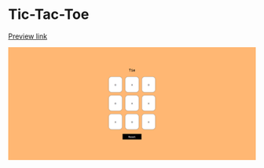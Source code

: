# Tic-Tac-Toe

[Preview link](https://pxttx13.github.io/play-tic-tac-toe/)

![Random Quote Generator Desktop Preview](./desktop-preview.png)
